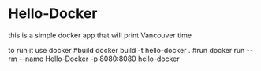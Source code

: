 # Hello-Docker
this is a simple docker app that will print Vancouver time 

to run it use docker 
#build 
docker build  -t hello-docker .
#run
docker run --rm --name Hello-Docker  -p 8080:8080 hello-docker 
